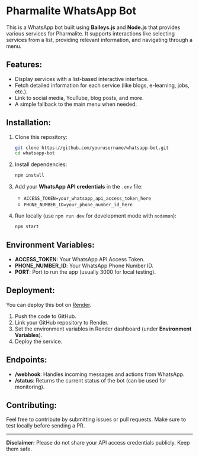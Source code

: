 
# Pharmalite WhatsApp Bot

This is a WhatsApp bot built using **Baileys.js** and **Node.js** that provides various services for Pharmalite. It supports interactions like selecting services from a list, providing relevant information, and navigating through a menu.

## Features:
- Display services with a list-based interactive interface.
- Fetch detailed information for each service (like blogs, e-learning, jobs, etc.).
- Link to social media, YouTube, blog posts, and more.
- A simple fallback to the main menu when needed.

## Installation:

1. Clone this repository:
   ```bash
   git clone https://github.com/yourusername/whatsapp-bot.git
   cd whatsapp-bot
   ```

2. Install dependencies:
   ```bash
   npm install
   ```

3. Add your **WhatsApp API credentials** in the `.env` file:
   - `ACCESS_TOKEN=your_whatsapp_api_access_token_here`
   - `PHONE_NUMBER_ID=your_phone_number_id_here`

4. Run locally (use `npm run dev` for development mode with `nodemon`):
   ```bash
   npm start
   ```

## Environment Variables:

- **ACCESS_TOKEN**: Your WhatsApp API Access Token.
- **PHONE_NUMBER_ID**: Your WhatsApp Phone Number ID.
- **PORT**: Port to run the app (usually 3000 for local testing).

## Deployment:

You can deploy this bot on [Render](https://render.com/).

1. Push the code to GitHub.
2. Link your GitHub repository to Render.
3. Set the environment variables in Render dashboard (under **Environment Variables**).
4. Deploy the service.

## Endpoints:

- **/webhook**: Handles incoming messages and actions from WhatsApp.
- **/status**: Returns the current status of the bot (can be used for monitoring).

## Contributing:

Feel free to contribute by submitting issues or pull requests. Make sure to test locally before sending a PR.

---

**Disclaimer:** Please do not share your API access credentials publicly. Keep them safe.
